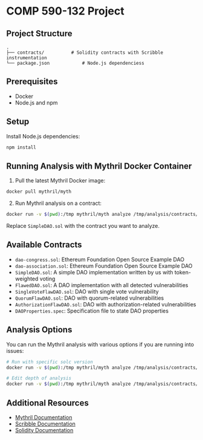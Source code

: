 # COMP 590-132 Project


## Project Structure

```
.
├── contracts/          # Solidity contracts with Scribble instrumentation
└── package.json            # Node.js dependenciess
```

## Prerequisites

- Docker
- Node.js and npm


## Setup

Install Node.js dependencies:
```bash
npm install
```


## Running Analysis with Mythril Docker Container

1. Pull the latest Mythril Docker image:
```bash
docker pull mythril/myth
```

2. Run Mythril analysis on a contract:
```bash
docker run -v $(pwd):/tmp mythril/myth analyze /tmp/analysis/contracts/SimpleDAO.sol
```

Replace `SimpleDAO.sol` with the contract you want to analyze.

## Available Contracts

- `dao-congress.sol`: Ethereum Foundation Open Source Example DAO
- `dao-association.sol`: Ethereum Foundation Open Source Example DAO
- `SimpleDAO.sol`: A simple DAO implementation written by us with token-weighted voting
- `FlawedDAO.sol`: A DAO implementation with all detected vulnerabilities
- `SingleVoteFlawDAO.sol`: DAO with single vote vulnerability
- `QuorumFlawDAO.sol`: DAO with quorum-related vulnerabilities
- `AuthorizationFlawDAO.sol`: DAO with authorization-related vulnerabilities
- `DAOProperties.spec`: Specification file to state DAO properties

## Analysis Options

You can run the Mythril analysis with various options if you are running into issues:

```bash
# Run with specific solc version
docker run -v $(pwd):/tmp mythril/myth analyze /tmp/analysis/contracts/dao-congress.sol --solv 0.8.29

# Edit depth of analysis
docker run -v $(pwd):/tmp mythril/myth analyze /tmp/analysis/contracts/dao-congress.sol --max-depth 128

```

## Additional Resources

- [Mythril Documentation](https://mythril-classic.readthedocs.io/en/master/)
- [Scribble Documentation](https://docs.scribble.codes/)
- [Solidity Documentation](https://docs.soliditylang.org/) 